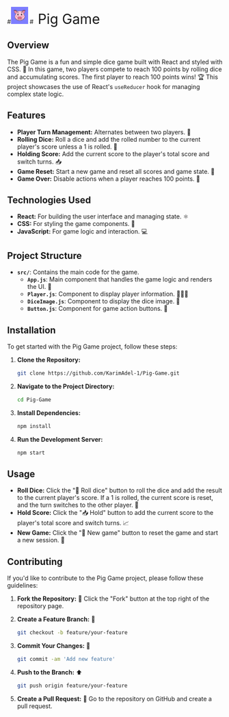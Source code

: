 
  #<img src="./public/image.png" alt="Icon" style="width: 40px;"/>
  #<span style="font-size: 2rem; margin-left: 10px;">Pig Game</span>


## Overview

The Pig Game is a fun and simple dice game built with React and styled with CSS. 🎨 In this game, two players compete to reach 100 points by rolling dice and accumulating scores. The first player to reach 100 points wins! 🏆 This project showcases the use of React's `useReducer` hook for managing complex state logic.

## Features

- **Player Turn Management:** Alternates between two players. 🔄
- **Rolling Dice:** Roll a dice and add the rolled number to the current player's score unless a 1 is rolled. 🎲
- **Holding Score:** Add the current score to the player's total score and switch turns. 📥
- **Game Reset:** Start a new game and reset all scores and game state. 🔄
- **Game Over:** Disable actions when a player reaches 100 points. 🚫

## Technologies Used

- **React:** For building the user interface and managing state. ⚛️
- **CSS:** For styling the game components. 🎨
- **JavaScript:** For game logic and interaction. 💻

## Project Structure

- **`src/`**: Contains the main code for the game.
  - **`App.js`**: Main component that handles the game logic and renders the UI. 🧩
  - **`Player.js`**: Component to display player information. 🧑‍🤝‍🧑
  - **`DiceImage.js`**: Component to display the dice image. 🎲
  - **`Button.js`**: Component for game action buttons. 🔘

## Installation

To get started with the Pig Game project, follow these steps:

1. **Clone the Repository:**

   ```bash
   git clone https://github.com/KarimAdel-1/Pig-Game.git
   ```

2. **Navigate to the Project Directory:**

   ```bash
   cd Pig-Game
   ```

3. **Install Dependencies:**

   ```bash
   npm install
   ```

4. **Run the Development Server:**

   ```bash
   npm start
   ```

## Usage

- **Roll Dice:** Click the "🎲 Roll dice" button to roll the dice and add the result to the current player's score. If a 1 is rolled, the current score is reset, and the turn switches to the other player. 🔄
- **Hold Score:** Click the "📥 Hold" button to add the current score to the player's total score and switch turns. 📈
- **New Game:** Click the "🔄 New game" button to reset the game and start a new session. 🎉

## Contributing

If you'd like to contribute to the Pig Game project, please follow these guidelines:

1. **Fork the Repository:** 🍴
   Click the "Fork" button at the top right of the repository page.

2. **Create a Feature Branch:** 🌱

   ```bash
   git checkout -b feature/your-feature
   ```

3. **Commit Your Changes:** 💾

   ```bash
   git commit -am 'Add new feature'
   ```

4. **Push to the Branch:** ⬆️

   ```bash
   git push origin feature/your-feature
   ```

5. **Create a Pull Request:** 🔄
   Go to the repository on GitHub and create a pull request.
